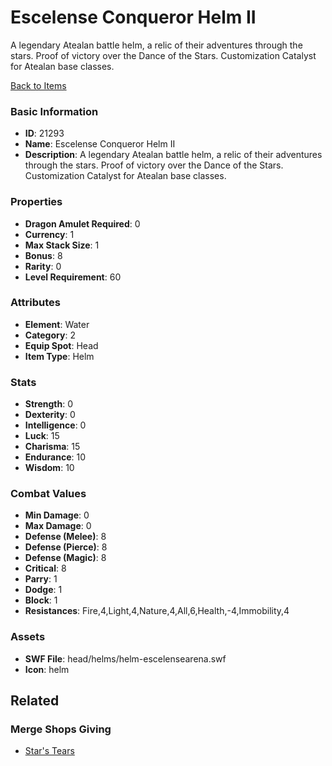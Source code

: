 # Escelense Conqueror Helm II

A legendary Atealan battle helm, a relic of their adventures through the stars. Proof of victory over the Dance of the Stars. Customization Catalyst for Atealan base classes.

[Back to Items](../items.md)

### Basic Information

- **ID**: 21293
- **Name**: Escelense Conqueror Helm II
- **Description**: A legendary Atealan battle helm, a relic of their adventures through the stars. Proof of victory over the Dance of the Stars. Customization Catalyst for Atealan base classes.

### Properties

- **Dragon Amulet Required**: 0
- **Currency**: 1
- **Max Stack Size**: 1
- **Bonus**: 8
- **Rarity**: 0
- **Level Requirement**: 60

### Attributes

- **Element**: Water
- **Category**: 2
- **Equip Spot**: Head
- **Item Type**: Helm

### Stats

- **Strength**: 0
- **Dexterity**: 0
- **Intelligence**: 0
- **Luck**: 15
- **Charisma**: 15
- **Endurance**: 10
- **Wisdom**: 10

### Combat Values

- **Min Damage**: 0
- **Max Damage**: 0
- **Defense (Melee)**: 8
- **Defense (Pierce)**: 8
- **Defense (Magic)**: 8
- **Critical**: 8
- **Parry**: 1
- **Dodge**: 1
- **Block**: 1
- **Resistances**: Fire,4,Light,4,Nature,4,All,6,Health,-4,Immobility,4

### Assets

- **SWF File**: head/helms/helm-escelensearena.swf
- **Icon**: helm

## Related

### Merge Shops Giving

- [Star's Tears](../merge-shops/379-star-s-tears.md)

